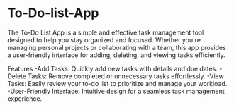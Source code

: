 # To-Do-list-App

The To-Do List App is a simple and effective task management tool designed to help you stay organized and focused. Whether you're managing personal projects or collaborating with a team, this app provides a user-friendly interface for adding, deleting, and viewing tasks efficiently.

Features
-Add Tasks: Quickly add new tasks with details and due dates.
-Delete Tasks: Remove completed or unnecessary tasks effortlessly.
-View Tasks: Easily review your to-do list to prioritize and manage your workload.
-User-Friendly Interface: Intuitive design for a seamless task management experience.
